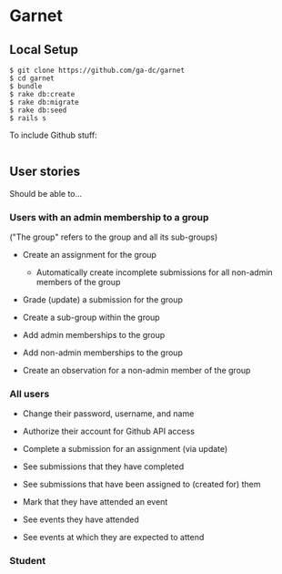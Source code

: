 # Garnet

## Local Setup

```
$ git clone https://github.com/ga-dc/garnet
$ cd garnet
$ bundle
$ rake db:create
$ rake db:migrate
$ rake db:seed
$ rails s
```

To include Github stuff:

```

```

## User stories

Should be able to...

### Users with an admin membership to a group
("The group" refers to the group and all its sub-groups)

- Create an assignment for the group
  - Automatically create incomplete submissions for all non-admin members of the group
- Grade (update) a submission for the group

- Create a sub-group within the group
- Add admin memberships to the group
- Add non-admin memberships to the group

- Create an observation for a non-admin member of the group

### All users
- Change their password, username, and name
- Authorize their account for Github API access

- Complete a submission for an assignment (via update)
- See submissions that they have completed
- See submissions that have been assigned to (created for) them

- Mark that they have attended an event
- See events they have attended
- See events at which they are expected to attend

### Student
